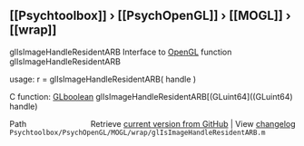## [[Psychtoolbox]] &#8250; [[PsychOpenGL]] &#8250; [[MOGL]] &#8250; [[wrap]]

glIsImageHandleResidentARB  Interface to [OpenGL](OpenGL) function glIsImageHandleResidentARB  
  
usage:  r = glIsImageHandleResidentARB( handle )  
  
C function:  [GLboolean](GLboolean) glIsImageHandleResidentARB[(GLuint64]((GLuint64) handle)  




<div class="code_header" style="text-align:right;">
  <span style="float:left;">Path&nbsp;&nbsp;</span> <span class="counter">Retrieve <a href=
  "https://raw.github.com/Psychtoolbox-3/Psychtoolbox-3/beta/Psychtoolbox/PsychOpenGL/MOGL/wrap/glIsImageHandleResidentARB.m">current version from GitHub</a> | View <a href=
  "https://github.com/Psychtoolbox-3/Psychtoolbox-3/commits/beta/Psychtoolbox/PsychOpenGL/MOGL/wrap/glIsImageHandleResidentARB.m">changelog</a></span>
</div>
<div class="code">
  <code>Psychtoolbox/PsychOpenGL/MOGL/wrap/glIsImageHandleResidentARB.m</code>
</div>

